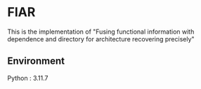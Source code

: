 # FIAR
This is the implementation of "Fusing functional information with dependence and directory for architecture recovering precisely"


## Environment
Python : 3.11.7


